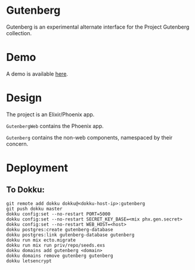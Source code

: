 # Gutenberg

Gutenberg is an experimental alternate interface for the Project Gutenberg collection.

# Demo

A demo is available [here](https://gutenberg.briangracie.net).

# Design

The project is an Elixir/Phoenix app.

`GutenbergWeb` contains the Phoenix app.

`Gutenberg` contains the non-web components, namespaced by their concern.

# Deployment

## To Dokku:
```
git remote add dokku dokku@<dokku-host-ip>:gutenberg
git push dokku master
dokku config:set --no-restart PORT=5000
dokku config:set --no-restart SECRET_KEY_BASE=<mix phx.gen.secret>
dokku config:set --no-restart WEB_HOST=<host>
dokku postgres:create gutenberg-database
dokku postgres:link gutenberg-database gutenberg
dokku run mix ecto.migrate
dokku run mix run priv/repo/seeds.exs
dokku domains add gutenberg <domain>
dokku domains remove gutenberg gutenberg
dokku letsencrypt
```
